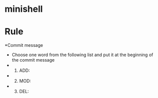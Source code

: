 # minishell

# Rule
*Commit message
* Choose one word from the following list and put it at the beginning of the commit message
*  1. ADD:
*  2. MOD:
*  3. DEL:
  
